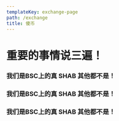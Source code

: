 ```yaml
---
templateKey: exchange-page
path: /exchange
title: 傻币
---
```

# 重要的事情说三遍！

### 我们是BSC上的真 SHAB 其他都不是！

### 我们是BSC上的真 SHAB 其他都不是！

### 我们是BSC上的真 SHAB 其他都不是！